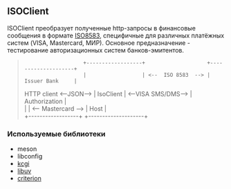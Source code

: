 ## ISOClient

ISOClient преобразует полученные http-запросы в финансовые сообщения в формате [ISO8583](https://en.wikipedia.org/wiki/ISO_8583), специфичные для различных платёжных систем (VISA, Mastercard, МИР). Основное предназначение - тестирование авторизационных систем банков-эмитентов.

>                        +------------------+                    +--------------------+
>                        |                  | <--  ISO 8583  --> |    Issuer Bank     |
> HTTP client <--JSON--> |    IsoClient     | <--VISA SMS/DMS--> |   Authorization    |  
>                        |                  | <-- Mastercard --> |        Host        |  
>                        +------------------+                    +--------------------+

### Используемые библиотеки
* meson
* libconfig
* [kcgi](https://kristaps.bsd.lv/kcgi/)
* [libuv](http://libuv.org/)
* [criterion](https://github.com/Snaipe/Criterion)
